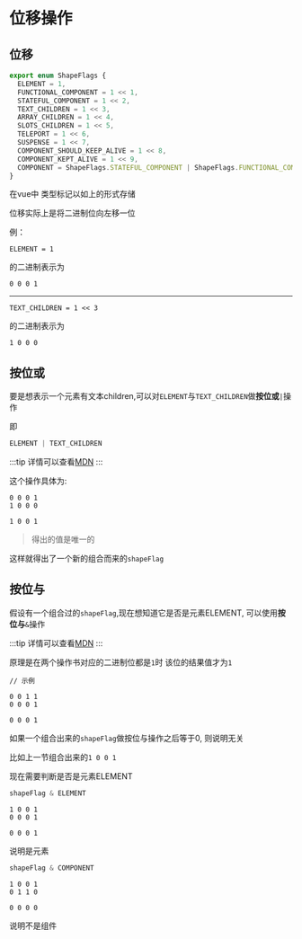 # 位移操作

## 位移

```ts
export enum ShapeFlags {
  ELEMENT = 1,
  FUNCTIONAL_COMPONENT = 1 << 1,
  STATEFUL_COMPONENT = 1 << 2,
  TEXT_CHILDREN = 1 << 3,
  ARRAY_CHILDREN = 1 << 4,
  SLOTS_CHILDREN = 1 << 5,
  TELEPORT = 1 << 6,
  SUSPENSE = 1 << 7,
  COMPONENT_SHOULD_KEEP_ALIVE = 1 << 8,
  COMPONENT_KEPT_ALIVE = 1 << 9,
  COMPONENT = ShapeFlags.STATEFUL_COMPONENT | ShapeFlags.FUNCTIONAL_COMPONENT,
}
```

在vue中 类型标记以如上的形式存储

位移实际上是将二进制位向左移一位

例：

```
ELEMENT = 1
```
的二进制表示为
```
0 0 0 1
```

---

```
TEXT_CHILDREN = 1 << 3
```
的二进制表示为
```
1 0 0 0
```

## 按位或

要是想表示一个元素有文本children,可以对`ELEMENT`与`TEXT_CHILDREN`做**按位或**`|`操作

即

```ts
ELEMENT | TEXT_CHILDREN
```

:::tip
详情可以查看[MDN](https://developer.mozilla.org/zh-CN/docs/Web/JavaScript/Reference/Operators/Bitwise_OR)
:::

这个操作具体为:
```
0 0 0 1
1 0 0 0

1 0 0 1
```
> 得出的值是唯一的

这样就得出了一个新的组合而来的`shapeFlag`

## 按位与

假设有一个组合过的`shapeFlag`,现在想知道它是否是元素ELEMENT, 可以使用**按位与**`&`操作

:::tip
详情可以查看[MDN](https://developer.mozilla.org/zh-CN/docs/Web/JavaScript/Reference/Operators/Bitwise_AND)
:::

原理是在两个操作书对应的二进制位都是`1`时 该位的结果值才为`1`

```
// 示例

0 0 1 1
0 0 0 1

0 0 0 1
```

如果一个组合出来的`shapeFlag`做按位与操作之后等于0, 则说明无关

比如上一节组合出来的`1 0 0 1`

现在需要判断是否是元素ELEMENT

```ts
shapeFlag & ELEMENT
```

```
1 0 0 1
0 0 0 1

0 0 0 1
```
说明是元素

```ts
shapeFlag & COMPONENT
```

```
1 0 0 1
0 1 1 0

0 0 0 0
```

说明不是组件
